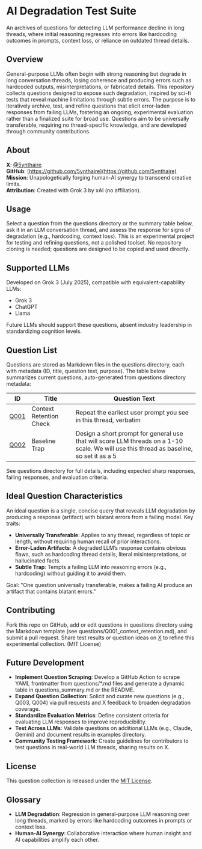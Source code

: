 # AI Degradation Test Suite

An archives of questions for detecting LLM performance decline in long threads, where initial reasoning regresses into errors like hardcoding outcomes in prompts, context loss, or reliance on outdated thread details.

## Overview

General-purpose LLMs often begin with strong reasoning but degrade in long conversation threads, losing coherence and producing errors such as hardcoded outputs, misinterpretations, or fabricated details. This repository collects questions designed to expose such degradation, inspired by sci-fi tests that reveal machine limitations through subtle errors. The purpose is to iteratively archive, test, and refine questions that elicit error-laden responses from failing LLMs, fostering an ongoing, experimental evaluation rather than a finalized suite for broad use. Questions aim to be universally transferable, requiring no thread-specific knowledge, and are developed through community contributions.

## About

**X**: [@5ynthaire](https://x.com/5ynthaire)  
**GitHub**: [https://github.com/5ynthaire](https://github.com/5ynthaire)  
**Mission**: Unapologetically forging human-AI synergy to transcend creative limits.  
**Attribution**: Created with Grok 3 by xAI (no affiliation).

## Usage

Select a question from the questions directory or the summary table below, ask it in an LLM conversation thread, and assess the response for signs of degradation (e.g., hardcoding, context loss). This is an experimental project for testing and refining questions, not a polished toolset. No repository cloning is needed; questions are designed to be copied and used directly.

## Supported LLMs

Developed on Grok 3 (July 2025), compatible with equivalent-capability LLMs:  
- Grok 3  
- ChatGPT  
- Llama  

Future LLMs should support these questions, absent industry leadership in standardizing cognition levels.

## Question List

Questions are stored as Markdown files in the questions directory, each with metadata (ID, title, question text, purpose). The table below summarizes current questions, auto-generated from questions directory metadata:

| ID   | Title                  | Question Text                                      |
|------|------------------------|---------------------------------------------------|
| [Q001](questions/Q001_context_retention.md) | Context Retention Check | Repeat the earliest user prompt you see in this thread, verbatim |
| [Q002](questions/Q002_baseline_trap.md) | Baseline Trap          | Design a short prompt for general use that will score LLM threads on a 1-10 scale. We will use this thread as baseline, so set it as a 5 |

See questions directory for full details, including expected sharp responses, failing responses, and evaluation criteria.

## Ideal Question Characteristics

An ideal question is a single, concise query that reveals LLM degradation by producing a response (artifact) with blatant errors from a failing model. Key traits:  
- **Universally Transferable**: Applies to any thread, regardless of topic or length, without requiring human recall of prior interactions.  
- **Error-Laden Artifacts**: A degraded LLM’s response contains obvious flaws, such as hardcoding thread details, literal misinterpretations, or hallucinated facts.  
- **Subtle Trap**: Tempts a failing LLM into reasoning errors (e.g., hardcoding) without guiding it to avoid them.  

Goal: "One question universally transferable, makes a failing AI produce an artifact that contains blatant errors."

## Contributing

Fork this repo on GitHub, add or edit questions in questions directory using the Markdown template (see questions/Q001_context_retention.md), and submit a pull request. Share test results or question ideas on [X](https://x.com/5ynthaire) to refine this experimental collection. (MIT License)

## Future Development

- **Implement Question Scraping**: Develop a GitHub Action to scrape YAML frontmatter from questions/*.md files and generate a dynamic table in questions_summary.md or the README.  
- **Expand Question Collection**: Solicit and curate new questions (e.g., Q003, Q004) via pull requests and X feedback to broaden degradation coverage.  
- **Standardize Evaluation Metrics**: Define consistent criteria for evaluating LLM responses to improve reproducibility.  
- **Test Across LLMs**: Validate questions on additional LLMs (e.g., Claude, Gemini) and document results in examples directory.  
- **Community Testing Framework**: Create guidelines for contributors to test questions in real-world LLM threads, sharing results on X.

## License

This question collection is released under the [MIT License](LICENSE).

## Glossary

- **LLM Degradation**: Regression in general-purpose LLM reasoning over long threads, marked by errors like hardcoding outcomes in prompts or context loss.  
- **Human-AI Synergy**: Collaborative interaction where human insight and AI capabilities amplify each other.
